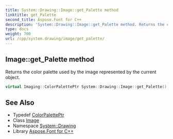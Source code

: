 ```yaml
---
title: System::Drawing::Image::get_Palette method
linktitle: get_Palette
second_title: Aspose.Font for C++
description: 'System::Drawing::Image::get_Palette method. Returns the color palette used by the image represented by the current object in C++.'
type: docs
weight: 700
url: /cpp/system.drawing/image/get_palette/
---
```

## Image::get_Palette method


Returns the color palette used by the image represented by the current object.

```cpp
virtual Imaging::ColorPalettePtr System::Drawing::Image::get_Palette() const
```

## See Also

* Typedef [ColorPalettePtr](../../../system.drawing.imaging/colorpaletteptr/)
* Class [Image](../)
* Namespace [System::Drawing](../../)
* Library [Aspose.Font for C++](../../../)
